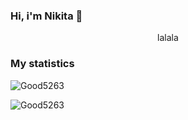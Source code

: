 ### Hi, i'm Nikita 👋
<p align="center">lalala</p>

<h3>My statistics</h3>
<!--<p align="left"> <img src="https://komarev.com/ghpvc/?username=Good5263" alt="Good5263"/> </p>-->
<p align="left"><img src="https://github-readme-stats.vercel.app/api?username=Good5263&show_icons=true&theme=tokyonight" alt="Good5263"/></p>
<p align="left"><img src="https://github-readme-stats.vercel.app/api/top-langs/?username=Good5263&layout=compact&theme=tokyonight" alt="Good5263"/></p> 
<!--radical, merko, tokyonight-->
